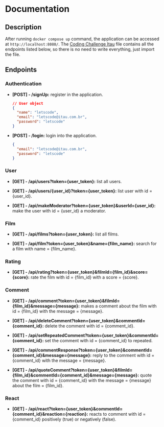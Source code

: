 # Documentation


## Description

After running `docker compose up` command, the application can be accessed at `http://localhost:8080/`. The [Coding Challenge Itau][postman-file] file contains all the endpoints listed below, so there is no need to write everything, just import the file.


## Endpoints


### Authentication

* **[POST] - /signUp:** register in the application.

  ```json
  // User object
  {
    "name": "letscode",
    "email": "letscode@itau.com.br",
    "password": "letscode"
  }
  ```

* **[POST] - /login:**  login into the application.

  ```json
  {
    "email": "letscode@itau.com.br",
    "password": "letscode"
  }
  ```


### User

* **[GET] - /api/users?token={user_token}:** list all users.


* **[GET] - /api/users/{user_id}?token={user_token}:** list user with id = {user_id}.


* **[GET] - /api/makeModerator?token={user_token}&userId={user_id}:** make the user with id = {user_id} a moderator.


### Film

* **[GET] - /api/films?token={user_token}:** list all films.


* **[GET] - /api/film?token={user_token}&name={film_name}:** search for a film with name = {film_name}.


### Rating

* **[GET] - /api/rating?token={user_token}&filmId={film_id}&score={score}:** rate the film with id = {film_id} with a score = {score}.


### Comment

* **[GET] - /api/comment?token={user_token}&filmId={film_id}&message={message}:** makes a comment about the film with id = {film_id} with the message = {message}.


* **[GET] - /api/deleteComment?token={user_token}&commentId={comment_id}:** delete the comment with id = {comment_id}.


* **[GET] - /api/setRepeatedComment?token={user_token}&commentId={comment_id}:** set the comment with id = {comment_id} to repeated.


* **[GET] - /api/commentResponse?token={user_token}&commentId={comment_id}&message={message}:** reply to the comment with id = {comment_id} with the message = {message}.


* **[GET] - /api/quoteComment?token={user_token}&filmId={film_id}&commentId={comment_id}&message={message}:** quote the comment with id = {comment_id} with the message = {message} about the film = {film_id}.


### React

* **[GET] - /api/react?token={user_token}&commentId={comment_id}&reaction={reaction}:** reacts to comment with id = {comment_id} positively (true) or negatively (false).


<!-- Links -->
[postman-file]: https://github.com/Iuri-Almeida/coding-challenge-itau/blob/master/docs/Coding_Challenge_Itau.json
